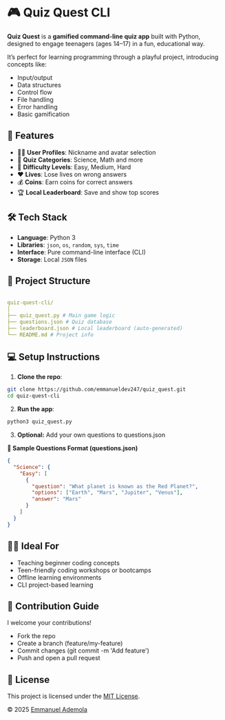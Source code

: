 # 🎮 Quiz Quest CLI

**Quiz Quest** is a **gamified command-line quiz app** built with Python, designed to engage teenagers (ages 14–17) in a fun, educational way.

It’s perfect for learning programming through a playful project, introducing concepts like:
- Input/output
- Data structures
- Control flow
- File handling
- Error handling
- Basic gamification


## 🚀 Features

- 🧑‍🎓 **User Profiles**: Nickname and avatar selection
- 🧠 **Quiz Categories**: Science, Math and more
- 🎯 **Difficulty Levels**: Easy, Medium, Hard
- ❤️ **Lives**: Lose lives on wrong answers
- 💰 **Coins**: Earn coins for correct answers
- 🏆 **Local Leaderboard**: Save and show top scores


## 🛠 Tech Stack

- **Language**: Python 3
- **Libraries**: `json`, `os`, `random`, `sys`, `time` 
- **Interface**: Pure command-line interface (CLI)
- **Storage**: Local `JSON` files


## 📁 Project Structure

```yaml

quiz-quest-cli/
│
├── quiz_quest.py # Main game logic
├── questions.json # Quiz database
├── leaderboard.json # Local leaderboard (auto-generated)
└── README.md # Project info
```


## 💻 Setup Instructions

1. **Clone the repo**:
```bash
git clone https://github.com/emmanueldev247/quiz_quest.git
cd quiz-quest-cli
```

2. **Run the app**:
```bash
python3 quiz_quest.py
```
3. **Optional:** Add your own questions to questions.json

**🧪 Sample Questions Format (questions.json)**
```json
{
  "Science": {
    "Easy": [
      {
        "question": "What planet is known as the Red Planet?",
        "options": ["Earth", "Mars", "Jupiter", "Venus"],
        "answer": "Mars"
      }
    ]
  }
}
```

## 🧑‍🏫 Ideal For
* Teaching beginner coding concepts
* Teen-friendly coding workshops or bootcamps
* Offline learning environments
* CLI project-based learning

## 🤝 Contribution Guide
I welcome your contributions!

* Fork the repo
* Create a branch (feature/my-feature)
* Commit changes (git commit -m 'Add feature')
* Push and open a pull request


## 📄 License
This project is licensed under the [MIT License](./LICENSE).

&copy; 2025 [Emmanuel Ademola](https://emmanueldev247.publicvm.com/)
